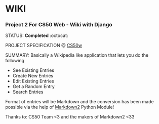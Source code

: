 # WIKI
### Project 2 For CS50 Web - Wiki with Django

STATUS: **Completed** :octocat:

PROJECT SPECIFICATION @ [CS50w](https://cs50.harvard.edu/web/2020/projects/1/wiki/)

SUMMARY: Basically a Wikipedia like application that lets you do the following
* See Existing Entries 
* Create New Entries
* Edit Existing Entries
* Get a Random Entry
* Search Entries

Format of entries will be Markdown and the conversion has been made possible via the help of [Markdown2](https://github.com/trentm/python-markdown2) Python Module!

Thanks to: CS50 Team <3 and the makers of Markdown2 <33
